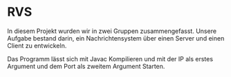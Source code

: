 # RVS
In diesem Projekt wurden wir in zwei Gruppen zusammengefasst. Unsere Aufgabe bestand darin, ein Nachrichtensystem über einen Server und einen Client zu entwickeln.

Das Programm lässt sich mit Javac Kompilieren und mit der IP als erstes Argument und dem Port als zweitem Argument Starten.
